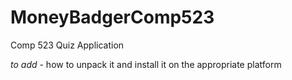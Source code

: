 # MoneyBadgerComp523
Comp 523 Quiz Application

*to add* - how to unpack it and install it on the appropriate platform
